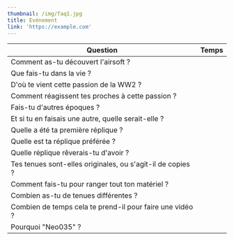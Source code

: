 ```yaml
---
thumbnail: /img/faq1.jpg
title: Evénement
link: 'https://example.com'
---
```


| Question                                                   | Temps |
| ---------------------------------------------------------- | ----- |
| Comment as-tu découvert l'airsoft ?                        |       |
| Que fais-tu dans la vie ?                                  |       |
| D'où te vient cette passion de la WW2 ?                    |       |
| Comment réagissent tes proches à cette passion ?           |       |
| Fais-tu d'autres époques ?                                 |       |
| Et si tu en faisais une autre, quelle serait-elle ?        |       |
| Quelle a été ta première réplique ?                        |       |
| Quelle est ta réplique préférée ?                          |       |
| Quelle réplique rêverais-tu d'avoir ?                      |       |
| Tes tenues sont-elles originales, ou s'agit-il de copies ? |       |
| Comment fais-tu pour ranger tout ton matériel ?            |       |
| Combien as-tu de tenues différentes ?                      |       |
| Combien de temps cela te prend-il pour faire une vidéo ?   |       |
| Pourquoi "Neo035" ?                                        |       |
